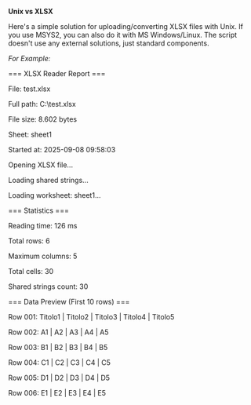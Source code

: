 **Unix vs XLSX**

Here's a simple solution for uploading/converting XLSX files with Unix. If you use MSYS2, you can also do it with MS Windows/Linux.
The script doesn't use any external solutions, just standard components.

_For Example:_

=== XLSX Reader Report ===

File: test.xlsx

Full path: C:\test.xlsx

File size: 8.602 bytes

Sheet: sheet1

Started at: 2025-09-08 09:58:03



Opening XLSX file...

Loading shared strings...

Loading worksheet: sheet1...

=== Statistics ===

Reading time: 126 ms

Total rows: 6

Maximum columns: 5

Total cells: 30

Shared strings count: 30


=== Data Preview (First 10 rows) ===

Row 001: Titolo1 | Titolo2 | Titolo3 | Titolo4 | Titolo5

Row 002: A1 | A2 | A3 | A4 | A5

Row 003: B1 | B2 | B3 | B4 | B5

Row 004: C1 | C2 | C3 | C4 | C5

Row 005: D1 | D2 | D3 | D4 | D5

Row 006: E1 | E2 | E3 | E4 | E5






